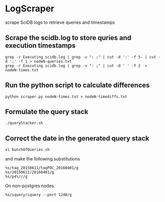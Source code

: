 # LogScraper
scrape SciDB logs to retrieve queries and timestamps

## Scrape the scidb.log to store quries and execution timestamps
```
grep -r Executing scidb.log | grep -v ": ;" | cut -d ':' -f 5- | cut -d ';' -f 1 > nodeN-queries.txt
grep -r Executing scidb.log | grep -v ": ;" | cut -d ' ' -f 2  > nodeN-times.txt
```

## Run the python script to calculate differences
```
python scraper.py nodeN-times.txt > nodeN-timediffs.txt
```

## Formulate the query stack
```
./queryStacker.sh
```

## Correct the date in the generated query stack
```
vi bunchOfQueries.sh
```
and make the following substitutions
```
%s/taq_20150611/taqPOC_20160401/g
%s/20150611/20160401/g
%s/p4\///g
```

On non-postgres nodes:
```
%s/iquery/iquery --port 1240/g
```
